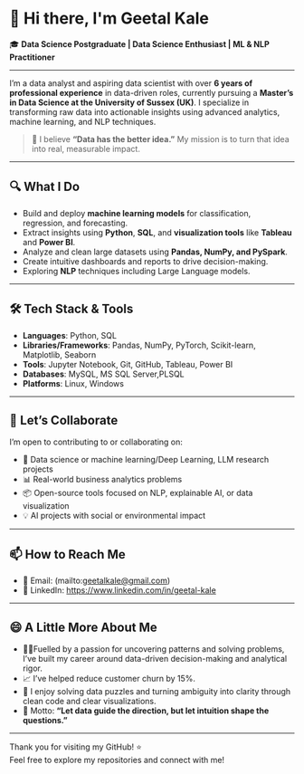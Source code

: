 # 👋 Hi there, I'm Geetal Kale

🎓 **Data Science Postgraduate | Data Science Enthusiast | ML & NLP Practitioner**

---

I’m a data analyst and aspiring data scientist with over **6 years of professional experience** in data-driven roles, currently pursuing a **Master’s in Data Science at the University of Sussex (UK)**. I specialize in transforming raw data into actionable insights using advanced analytics, machine learning, and NLP techniques.

> 🧠 I believe **“Data has the better idea.”** My mission is to turn that idea into real, measurable impact.

---

## 🔍 What I Do

- Build and deploy **machine learning models** for classification, regression, and forecasting.
- Extract insights using **Python**, **SQL**, and **visualization tools** like **Tableau** and **Power BI**.
- Analyze and clean large datasets using **Pandas, NumPy, and PySpark**.
- Create intuitive dashboards and reports to drive decision-making.
- Exploring **NLP** techniques including Large Language models.
---

## 🛠️ Tech Stack & Tools

- **Languages**: Python, SQL 
- **Libraries/Frameworks**: Pandas, NumPy, PyTorch, Scikit-learn, Matplotlib, Seaborn 
- **Tools**: Jupyter Notebook, Git, GitHub, Tableau, Power BI
- **Databases**: MySQL, MS SQL Server,PLSQL
- **Platforms**: Linux, Windows

---

## 🤝 Let’s Collaborate

I’m open to contributing to or collaborating on:

- 🔬 Data science or machine learning/Deep Learning, LLM research projects
- 📊 Real-world business analytics problems
- 📦 Open-source tools focused on NLP, explainable AI, or data visualization
- 💡 AI projects with social or environmental impact

---

## 📫 How to Reach Me

- 📧 Email: (mailto:geetalkale@gmail.com)
- 🔗 LinkedIn: https://www.linkedin.com/in/geetal-kale
---

## 😄 A Little More About Me

- 🧑‍💻Fuelled by a passion for uncovering patterns and solving problems, I’ve built my career around data-driven decision-making and analytical rigor.
- 📈 I’ve helped reduce customer churn by 15%.
- 🧩 I enjoy solving data puzzles and turning ambiguity into clarity through clean code and clear visualizations.
- 🎯 Motto: **“Let data guide the direction, but let intuition shape the questions.”**

---

Thank you for visiting my GitHub! ⭐  
Feel free to explore my repositories and connect with me!

<!---
Geetal28/Geetal28 is a ✨ special ✨ repository because its `README.md` (this file) appears on your GitHub profile.
You can click the Preview link to take a look at your changes.
--->
